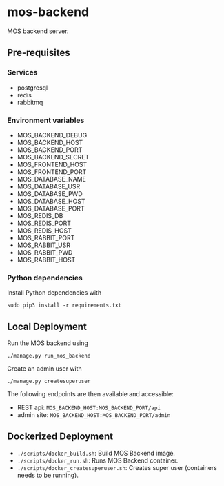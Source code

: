 # mos-backend

MOS backend server.

## Pre-requisites

### Services

* postgresql
* redis
* rabbitmq

### Environment variables

* MOS_BACKEND_DEBUG
* MOS_BACKEND_HOST
* MOS_BACKEND_PORT
* MOS_BACKEND_SECRET
* MOS_FRONTEND_HOST
* MOS_FRONTEND_PORT
* MOS_DATABASE_NAME
* MOS_DATABASE_USR
* MOS_DATABASE_PWD
* MOS_DATABASE_HOST
* MOS_DATABASE_PORT
* MOS_REDIS_DB
* MOS_REDIS_PORT
* MOS_REDIS_HOST
* MOS_RABBIT_PORT
* MOS_RABBIT_USR
* MOS_RABBIT_PWD
* MOS_RABBIT_HOST

### Python dependencies

Install Python dependencies with

``sudo pip3 install -r requirements.txt``

## Local Deployment

Run the MOS backend using 

``./manage.py run_mos_backend``

Create an admin user with

``./manage.py createsuperuser``

The following endpoints are then available and accessible:

* REST api: ``MOS_BACKEND_HOST:MOS_BACKEND_PORT/api``
* admin site: ``MOS_BACKEND_HOST:MOS_BACKEND_PORT/admin``

## Dockerized Deployment

* ``./scripts/docker_build.sh``: Build MOS Backend image.
* ``./scripts/docker_run.sh``: Runs MOS Backend container.
* ``./scripts/docker_createsuperuser.sh``: Creates super user (containers needs to be running).
